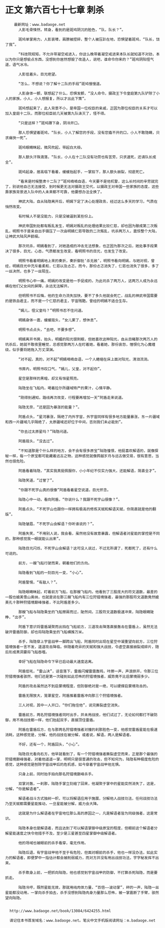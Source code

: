 # 正文 第六百七十七章 刺杀
        最新网址：www.badaoge.net
          人影毛骨悚然，转身，看到的是斑鸠阴沉的脸色，“队，队长？”。
      
          斑鸠单掌用力，人影哀嚎，肩膀被捏碎，整个人被压趴在地，恐惧望着斑鸠，“队长，饶了我”。
      
          “科技院规矩，不允许带凝空戒进入，你这么晚带着凝空戒进来本队长就知道不对劲，本以为你只是想偷点东西，没想到你居然想毁了改造人，说吧，谁命令你来的？”斑鸠阴阳怪气道，语气冰冷。
      
          人影低着头，目光绝望。
      
          “怎么，不想说？你了解十二队的手段”斑鸠慢慢道。
      
          人影身体一颤，联想起了什么，恐惧发颤，“没人命令，摄政王下令皇庭第九队铲除了小人的家族，小人，小人想报复，所以才出此下策”。
      
          斑鸠想起来了，此人背景不小，是帝国一位权臣的亲戚，正因为那位权臣的关系才可以加入皇庭十二队，而那位权臣前几天被第九队诛灭了，怪不得。
      
          “只是这样？”斑鸠蹲下身，阴冷开口。
      
          那人恐惧望着斑鸠，“队长，小人了解您的手段，没有您撬不开的口，小人不敢隐瞒，只求痛快一死”。
      
          斑鸠眼睛眯起，微风吹起，带起白大褂。
      
          那人额头汗珠滴落，“队长，小人在十二队没有功劳也有苦劳，只求速死，还请队长成全”。
      
          斑鸠起身，居高临下看着，缓缓抬起手，一掌拍下，那人额头崩裂，彻底死亡。
      
          “看来是时候整肃十二队了”斑鸠喃喃自语，今天要不是他机警，这么长时间的辛劳就完了，别说他自己无法接受，到时候更无法对摄政王交代，以摄政王对帝国一些家族的态度，这些靠家族背景进入队中的人未来都不可靠，他要想办法全换了。
      
          神武大陆，自从陆隐离开后，明嫣下定了决心处理政务，经过这么多天的学习，气质在悄然改变。
      
          有时候人不是没能力，只是没被逼到某些份上。
      
          神武帝国到处都有叛乱发生，明嫣对叛乱的处理结果比较仁慈，却也因为酿成第二次叛乱，明照书于是亲自出手镇压了一次由明嫣仁慈导致的二次叛乱，坑杀两万人，震惊整个大陆，让神武大陆风声鹤唳。
      
          那次坑杀，明嫣看到了，对她造成的冲击无法想象，也正因为那次之后，她处事手段果决了很多，目光，心态，气质都发生改变，看明照书的目光，也发生了改变。
      
          明照书看着明嫣地上来的奏折，奏折御批‘杀无赦’，明照书看向明嫣，与她对视，曾经，明嫣目光中充斥着柔和，仁慈以及忐忑，而今，那份忐忑消失了，仁慈也消失了很多，多了一丝决然，也多了一丝陌生。
      
          明照书心中一痛，明嫣的改变是他一手促成的，为此坑杀了两万人，这两万人成为永远横在他们父女间的屏障，永远无法解开。
      
          但明照书不后悔，他的生命力流失加快，要不了多久他就会死亡，战乱的神武帝国需要的是铁血君主，而不是一个仁慈的君主，宇宙残酷，曾经的明嫣不适合生存。
      
          “嫣儿，怪父皇吗？”明照书忍不住问道。
      
          明嫣身体一震，缓缓摇头，“女儿累了，想休息”。
      
          明照书点点头，“去吧，不要多想”。
      
          明嫣离开书房，抬头，明媚的阳光很刺眼，但她喜欢这种阳光，自从目睹那次两万人的坑杀后，她就不敢夜里睡觉，总感觉那两万人在盯着她，看着她，那份哀怨，憎恨化为心魔缠绕，似乎要将她拖入万丈深渊。
      
          “对不起，真的，对不起”明嫣喃喃自语，一个人蜷缩在床上面对阳光，清泪流淌。
      
          书房内，明照书叹口气，“嫣儿，父皇，对不起你”。
      
          星空是那样的黑暗，却又有恒星照亮。
      
          陆隐坐在飞船内，喝着拉尔所疆域特产的果汁，心情平静。
      
          “刚得到通知，路线再次改变，行程要再增加一天”阿盾走来说道。
      
          陆隐无奈，“还是因为暴涨的能量？”。
      
          阿盾点头，“星河暴涨，隔绝了内外宇宙，外宇宙同样有很多地方能量暴涨，东一片疆域和西一片疆域几乎隔绝了，太原疆域还好位于中间，否则我们未必能到”。
      
          “你去过太原星吗？”陆隐问道。
      
          阿盾摇头，“没去过”。
      
          “不知道那是个什么样的地方，会不会有很多原宝”陆隐憧憬，他挺喜欢解语的，就像探秘一样，每一个原宝都可能藏着远古之物，这种感觉就像跨越岁月与远古做交易，很有意思，当然也很危险。
      
          阿盾看着陆隐，“其实我真挺佩服你，小小年纪不仅实力强大，还能解语，简直全才”。
      
          陆隐笑道，“过誉了”。
      
          “你跟不死宇山真的很像”阿盾看着星空说道，目光怀念。
      
          陆隐心中一动，看向阿盾，“你说什么？我跟不死宇山很像？”。
      
          阿盾点头，“不死宇山也跟你一样拥有极高的修炼天赋和解语天赋，你简直就是他的翻版”。
      
          陆隐皱眉，“不死宇山会解语？你听谁说的？”。
      
          阿盾失笑，“不用别人说，我会看，虽然他没有故意暴露，但解语者对星能的掌控是不同的，那种感觉我一眼就能认出来”。
      
          陆隐目光闪烁，不死宇山会解语？这可没人说过，不过无所谓了，死都死了，还有什么可说的。
      
          前方，一艘飞船行驶而来，朝着他们的方向。
      
          陆隐看到飞船的一刻目光一变，“小心”。
      
          阿盾警惕，“有敌人？”。
      
          陆隐眼睛眯起，盯着前方飞船，在那艘飞船内，他看到了三股庞大的符文道数，最差的一股也媲美雪山奥纳，也就是说在那三艘飞船内有三位狩猎境强者，最强的那股符文道数竟然媲美孔十那种狩猎境巅峰强者，不比阿盾差多少。
      
          那艘飞船与陆隐乘坐的飞船擦肩而过，陡然间，三股符文道数极速冲来，陆隐眼睛陡睁，“出手”。
      
          阿盾下意识将雷盾凝聚而出挡在飞船前方，三道攻击降落直接轰击在雷盾上，虽然无法破开雷盾防御，却也将陆隐乘坐的飞船横推万米。
      
          杀手，陆隐穿上宇宙战甲一脚跨出飞船，阿盾同时出现在星空中凝重望向前方，三位狩猎境强者一言不发，道道攻击降临，伴随着奇异的天赋和强大战技，令虚空直接崩裂成碎片，随后形成黑洞要将飞船吞噬。
      
          幸好飞船在陆隐命令下早已启动最大速度逃离。
      
          阿盾低吼，“雷山决”，话音落下，雷盾闪耀雷霆轰鸣，咔擦一声，声浪排开，令那三位狩猎境强者骇然，他们还是第一次碰到如此恐怖的狩猎境强者，威势竟不比启蒙境弱多少。
      
          阿盾的攻击虽然达不到启蒙境程度，但防御绝对是一绝，可以硬撑启蒙境攻击的。
      
          雷盾无限放大，笼罩星空，阿盾推着雷盾冲向那三个狩猎境强者。
      
          三人对视，其中一人开口，“你们拖住他”，说完撕裂虚空消失。
      
          雷盾前方，两名狩猎境强者同时出手，并未用战技，他们试过了，无论如何都打不破防御，用不用战技都一样，他们抬起双手，直接顶住雷盾。
      
          阿盾在雷盾后方，在与那两名狩猎境强者对撞的刹那脸色一变，他感觉雷盾星能在极速消耗，这种感觉是，分解，他的战技在被分解，或者说，解语，两人是解语者。
      
          不好，还有一个，阿盾回头，“小心”。
      
          陆隐目光看向右方，他早就看到了，有一个狩猎境强者撕裂虚空而来，正是那个最强的狩猎境巅峰强者，对着他遥遥一掌，明明只是很普通的攻击，但不知何为，陆隐有种极度危险的感觉，这种感觉是刨除宇宙战甲后的危机感，如今穿着宇宙战甲他无惧。
      
          只身上前，同时抬手拍向那名狩猎境巅峰杀手。
      
          双掌对轰，一刹那，陆隐手掌立刻缩了回来，他凝聚于掌中的星能突然消失了，这是，分解，“你是解语者”。
      
          解语者战斗方式独树一帜，可以将解语应用于施展，分解他人战技功法，任何战技功法乃至天赋都需要星能推动，一旦星能被分解，威力会大降。
      
          这就是为什么解语者在宇宙地位那么高的原因之一，凡是解语者皆为同级强者，这是常识。
      
          陆隐本身也是解语者，而且达到了可以解语掌御中级原宝的程度，但眼前这个解语者分解星能速度之快令他措手不及，至少是三星甚至四星掌御中级解语者。
      
          他的场域也被眼前的杀手看穿，毫无作用。
      
          陆隐后退，有宇宙战甲他不至于有危险，但面对眼前的杀手，他也一样没办法，如此实力的解语者，即便梦中一指估计都会被削弱威力，而对方并没有用出战技功法，宇字秘发挥不出来。
      
          杀手欺身上前，一把抓向陆隐，他也感觉到宇宙战甲的防御，不打算杀死陆隐，而是要抓走。
      
          陆隐冷哼，既然星能无效，那就用纯肉体力量，“百倍——波动掌”，砰的一声，陆隐一丝星能都没动用，一掌向杀手拍去，杀手没想到陆隐肉身力量那么恐怖，被一掌震断了手臂，骇然望向陆隐。
      
      
      http://www.badaoge.net/book/13084/6424255.html
      
      请记住本书首发域名：www.badaoge.net。笔尖中文手机版阅读网址：m.badaoge.net